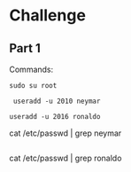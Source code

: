 # Challenge

## Part 1

Commands:
```
sudo su root
```
```
 useradd -u 2010 neymar
```
```
useradd -u 2016 ronaldo
```
cat /etc/passwd | grep neymar
```
```
cat /etc/passwd | grep ronaldo
```